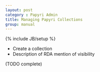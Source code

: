 ```yaml
---
layout: post
category : Papyri Admin
title: Managing Papyri Collections
group: manual
---
```

{% include JB/setup %}

* Create a collection
* Description of RDA
mention of visibility

(TODO complete)
